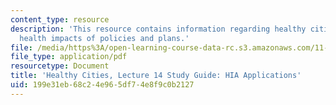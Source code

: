 ```yaml
---
content_type: resource
description: 'This resource contains information regarding healthy cities: Assessing
  health impacts of policies and plans.'
file: /media/https%3A/open-learning-course-data-rc.s3.amazonaws.com/11-s941-healthy-cities-assessing-health-impacts-of-policies-and-plans-spring-2016/199e31eb68c24e965df74e8f9c0b2127_MIT11_S941S16_Class14Guide.pdf
file_type: application/pdf
resourcetype: Document
title: 'Healthy Cities, Lecture 14 Study Guide: HIA Applications'
uid: 199e31eb-68c2-4e96-5df7-4e8f9c0b2127
---
```

